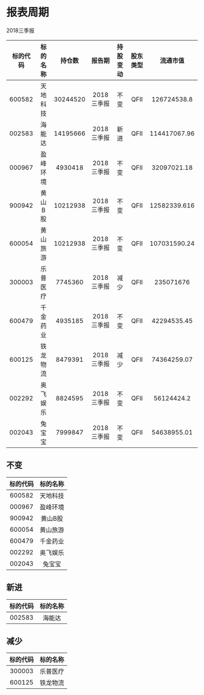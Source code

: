 # 报表周期 

2018三季报

| 标的代码 | 标的名称 | 持仓数 | 报告期 | 持股变动 | 股东类型 | 流通市值 |
|:--:|:--:|:--:|:--:|:--:|:--:|:--:|
|600582|天地科技|30244520|2018三季报|不变|QFII|126724538.8|
|002583|海能达|14195666|2018三季报|新进|QFII|114417067.96|
|000967|盈峰环境|4930418|2018三季报|不变|QFII|32097021.18|
|900942|黄山B股|10212938|2018三季报|不变|QFII|12582339.616|
|600054|黄山旅游|10212938|2018三季报|不变|QFII|107031590.24|
|300003|乐普医疗|7745360|2018三季报|减少|QFII|235071676|
|600479|千金药业|4935185|2018三季报|不变|QFII|42294535.45|
|600125|铁龙物流|8479391|2018三季报|减少|QFII|74364259.07|
|002292|奥飞娱乐|8824595|2018三季报|不变|QFII|56124424.2|
|002043|兔宝宝|7999847|2018三季报|不变|QFII|54638955.01|


## 不变 

| 标的代码 | 标的名称 |
|:--:|:--:|
|600582|天地科技|
|000967|盈峰环境|
|900942|黄山B股|
|600054|黄山旅游|
|600479|千金药业|
|002292|奥飞娱乐|
|002043|兔宝宝|


## 新进 

| 标的代码 | 标的名称 |
|:--:|:--:|
|002583|海能达|


## 减少 

| 标的代码 | 标的名称 |
|:--:|:--:|
|300003|乐普医疗|
|600125|铁龙物流|

